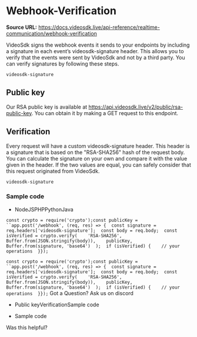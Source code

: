 # Webhook-Verification

**Source URL:** https://docs.videosdk.live/api-reference/realtime-communication/webhook-verification

VideoSdk signs the webhook events it sends to your endpoints by including a signature in each event’s videosdk-signature header. This allows you to verify that the events were sent by VideoSdk and not by a third party. You can verify signatures by following these steps.

`videosdk-signature`
## Public key​

Our RSA public key is available at https://api.videosdk.live/v2/public/rsa-public-key. You can obtain it by making a GET request to this endpoint.

## Verification​

Every request will have a custom videosdk-signature header. This header is a signature that is based on the "RSA-SHA256" hash of the request body. You can calculate the signature on your own and compare it with the value given in the header. If the two values are equal, you can safely consider that this request originated from VideoSdk.

`videosdk-signature`
### Sample code​

- NodeJSPHPPythonJava

```
const crypto = require('crypto');const publicKey = ``app.post('/webhook', (req, res) => {  const signature = req.headers['videosdk-signature'];  const body = req.body;  const isVerified = crypto.verify(    'RSA-SHA256',    Buffer.from(JSON.stringify(body)),    publicKey,    Buffer.from(signature, 'base64')  );  if (isVerified) {    // your operations  }});
```

`const crypto = require('crypto');const publicKey = ``app.post('/webhook', (req, res) => {  const signature = req.headers['videosdk-signature'];  const body = req.body;  const isVerified = crypto.verify(    'RSA-SHA256',    Buffer.from(JSON.stringify(body)),    publicKey,    Buffer.from(signature, 'base64')  );  if (isVerified) {    // your operations  }});`
Got a Question? Ask us on discord

- Public keyVerificationSample code

- Sample code

Was this helpful?
